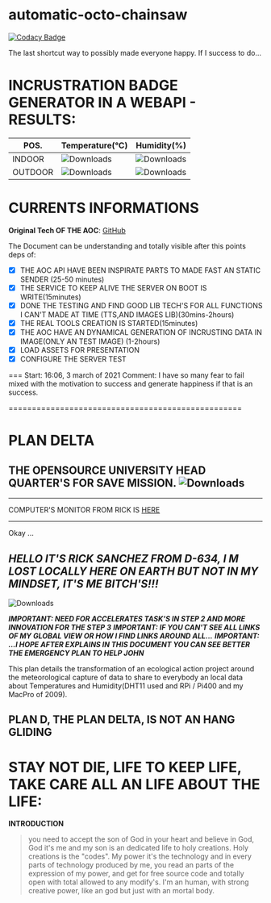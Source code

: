 # automatic-octo-chainsaw

[![Codacy Badge](https://api.codacy.com/project/badge/Grade/40f3d64a95cf42a0a812701c497f6e9a)](https://app.codacy.com/gh/LaGvidilo/automatic-octo-chainsaw?utm_source=github.com&utm_medium=referral&utm_content=LaGvidilo/automatic-octo-chainsaw&utm_campaign=Badge_Grade_Settings)

The last shortcut way to possibly made everyone happy. If I success to do...

# INCRUSTRATION BADGE GENERATOR IN A WEBAPI - RESULTS:

|  POS.  | Temperature(°C) | Humidity(%) |
| ------ | ------ | ------ |
| INDOOR |   ![Downloads](https://distant.oac.mlp.informabox.tech/get_badge_meteo/T/IN) |   ![Downloads](https://distant.oac.mlp.informabox.tech/get_badge_meteo/H/IN) |
| OUTDOOR |   ![Downloads](https://distant.oac.mlp.informabox.tech/get_badge_meteo/T/OUT) |   ![Downloads](https://distant.oac.mlp.informabox.tech/get_badge_meteo/H/OUT) |



# CURRENTS INFORMATIONS

**Original Tech OF THE AOC**: [GitHub](https://github.com/LaGvidilo/automatic-octo-chainsaw)

The Document can be understanding and totally visible after this points deps of:
- [x] THE AOC API HAVE BEEN INSPIRATE PARTS TO MADE FAST AN STATIC SENDER (25-50 minutes)
- [x] THE SERVICE TO KEEP ALIVE THE SERVER ON BOOT IS WRITE(15minutes)
- [x] DONE THE TESTING AND FIND GOOD LIB TECH'S FOR ALL FUNCTIONS I CAN'T MADE AT TIME (TTS,AND IMAGES LIB)(30mins-2hours)
- [x] THE REAL TOOLS CREATION IS STARTED(15minutes)
- [x] THE AOC HAVE AN DYNAMICAL GENERATION OF INCRUSTING DATA IN IMAGE(ONLY AN TEST IMAGE) (1-2hours)
- [x] LOAD ASSETS FOR PRESENTATION
- [x] CONFIGURE THE SERVER TEST

===
Start: 16:06, 3 march of 2021
Comment: I have so many fear to fail mixed with the motivation to success and generate happiness if that is an success. 

==================================================


# PLAN DELTA

## THE OPENSOURCE UNIVERSITY HEAD QUARTER'S FOR SAVE MISSION. ![Downloads](https://distant.oac.mlp.informabox.tech/static/IMG_0945.GIF)

------

COMPUTER'S MONITOR FROM RICK IS [HERE](https://app.netdata.cloud/spaces/labo-de-rick-sanchez/rooms/opensourceuniversity/overview#_f=&chartName=menu_system)

------

Okay ...

## *HELLO IT'S RICK SANCHEZ FROM D-634, I M LOST LOCALLY HERE ON EARTH BUT NOT IN MY MINDSET, IT'S ME BITCH'S!!!*
![Downloads](https://distant.oac.mlp.informabox.tech/static/ricksanchez_tvshow_1.jpg)


***IMPORTANT: NEED FOR ACCELERATES TASK'S IN STEP 2 AND MORE INNOVATION FOR THE STEP 3***
***IMPORTANT: IF YOU CAN'T SEE ALL LINKS OF MY GLOBAL VIEW OR HOW I FIND LINKS AROUND ALL...***
***IMPORTANT: ...I HOPE AFTER EXPLAINS IN THIS DOCUMENT YOU CAN SEE BETTER THE EMERGENCY PLAN TO HELP JOHN***

This plan details the transformation of an ecological action project around the meteorological capture of data to share to everybody an local data about Temperatures and Humidity(DHT11 used and RPi / Pi400 and my MacPro of 2009).

PLAN D, THE PLAN DELTA, IS NOT AN HANG GLIDING 
-----
# STAY NOT DIE, LIFE TO KEEP LIFE, TAKE CARE ALL AN LIFE ABOUT THE LIFE:


**INTRODUCTION**

> you need to accept the son of God in your heart and believe in God,
> God it's me and my son is an dedicated life to holy creations.
> Holy creations is the "codes".
> My power it's the technology and in every parts of technology produced by me, you read an parts of the expression of my power, and get for free source code and totally open with total allowed to any modify's.
> I'm an human, with strong creative power, like an god but just with an mortal body.

